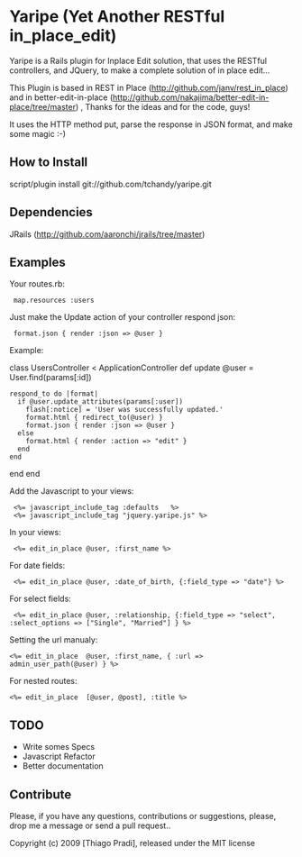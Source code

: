 Yaripe (Yet Another RESTful in_place_edit)
===========================================

Yaripe is a Rails plugin for Inplace Edit solution, that uses the RESTful controllers, and JQuery, to make a complete solution
of in place edit...

This Plugin is based in REST in Place (http://github.com/janv/rest_in_place) and in better-edit-in-place (http://github.com/nakajima/better-edit-in-place/tree/master) ,
Thanks for the ideas and for the code, guys!

It uses the HTTP method put, parse the response in JSON format, and make some magic :-)

How to Install
----------------

script/plugin install git://github.com/tchandy/yaripe.git

Dependencies
-------------

JRails (http://github.com/aaronchi/jrails/tree/master)


Examples
-----------

Your routes.rb:

     map.resources :users

Just make the Update action of your controller respond json:

     format.json { render :json => @user }

Example:

class UsersController < ApplicationController
  def update
    @user = User.find(params[:id])

    respond_to do |format|
      if @user.update_attributes(params[:user])
        flash[:notice] = 'User was successfully updated.'
        format.html { redirect_to(@user) }
        format.json { render :json => @user }
      else
        format.html { render :action => "edit" }
      end
    end
  end
end

Add the Javascript to your views:

     <%= javascript_include_tag :defaults   %>
     <%= javascript_include_tag "jquery.yaripe.js" %>

In your views:

     <%= edit_in_place @user, :first_name %>

For date fields:

     <%= edit_in_place @user, :date_of_birth, {:field_type => "date"} %>

For select fields:

     <%= edit_in_place @user, :relationship, {:field_type => "select", :select_options => ["Single", "Married"] } %>

Setting the url manualy:

    <%= edit_in_place  @user, :first_name, { :url => admin_user_path(@user) } %>

For nested routes:

    <%= edit_in_place  [@user, @post], :title %>

TODO
------

- Write somes Specs
- Javascript Refactor
- Better documentation


Contribute
------------
Please, if you have any questions, contributions or suggestions, please, drop me a message or send a pull request..


Copyright (c) 2009 [Thiago Pradi], released under the MIT license
